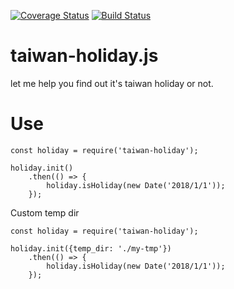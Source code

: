 [![Coverage Status](https://coveralls.io/repos/github/ensky/taiwan-holiday.js/badge.svg?branch=master)](https://coveralls.io/github/ensky/taiwan-holiday.js?branch=master)
[![Build Status](https://api.travis-ci.org/ensky/taiwan-holiday.js.svg?branch=master)](https://travis-ci.org/ensky/taiwan-holiday.js)

# taiwan-holiday.js
let me help you find out it's taiwan holiday or not.

# Use
```
const holiday = require('taiwan-holiday');

holiday.init()
	.then(() => {
		holiday.isHoliday(new Date('2018/1/1'));
	});
```


Custom temp dir
```
const holiday = require('taiwan-holiday');

holiday.init({temp_dir: './my-tmp'})
	.then(() => {
		holiday.isHoliday(new Date('2018/1/1'));
	});
```
